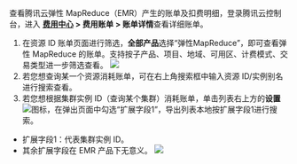 查看腾讯云弹性 MapReduce（EMR）产生的账单及扣费明细，登录腾讯云控制台，进入 **[费用中心](https://console.cloud.tencent.com/expense/overview) > 费用账单 > 账单详情**查看详细账单。
1. 在资源 ID 账单页面进行筛选，**全部产品**选择“弹性MapReduce”，即可查看弹性 MapReduce 的账单。支持按子产品、项目、地域、可用区、计费模式、交易类型进一步筛选查看。
![](https://staticintl.cloudcachetci.com/yehe/backend-news/CXBp014_%E5%9B%BD%E9%99%8592.png)
2. 若您想查询某一个资源消耗账单，可在右上角搜索框中输入资源 ID/实例别名进行搜索查看。
3. 若您想根据集群实例 ID（查询某个集群）消耗账单，单击列表右上方的**设置**![](https://main.qcloudimg.com/raw/dd058e9e63fe9cbcfe49276f4f55dd8d.png)图标，在弹出页面中勾选“扩展字段1”，导出列表本地按扩展字段1进行搜索。
 - 扩展字段1：代表集群实例 ID。
 - 其余扩展字段在 EMR 产品下无意义。 
![](https://staticintl.cloudcachetci.com/yehe/backend-news/ePh8865_%E5%9B%BD%E9%99%8595.png)
